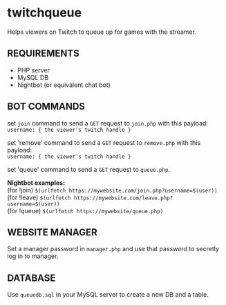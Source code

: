 # twitchqueue

Helps viewers on Twitch to queue up for games with the streamer.  

REQUIREMENTS
--
- PHP server  
- MySQL DB  
- Nightbot (or equivalent chat bot)  

BOT COMMANDS
--
set `join` command to send a `GET` request to `join.php` with this payload:  
`username: { the viewer's twitch handle }`

set 'remove' command to send a `GET` request to `remove.php` with this payload:  
`username: { the viewer's twitch handle }`

set 'queue' command to send a `GET` request to `queue.php`.

**Nightbot examples:**  
(for !join) `$(urlfetch https://mywebsite.com/join.php?username=$(user))`  
(for !leave) `$(urlfetch https://mywebsite.com/leave.php?username=$(user))`  
(for !queue) `$(urlfetch https://mywebsite/queue.php)`  

WEBSITE MANAGER
--
Set a manager password in `manager.php` and use that password to secretly log in to manager.  

DATABASE
--
Use `queuedb.sql` in your MySQL server to create a new DB and a table.  

